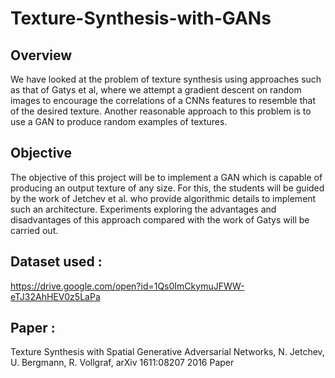 # Texture-Synthesis-with-GANs

## Overview

We have looked at the problem of texture synthesis using approaches such as that of Gatys et al, where we attempt a gradient descent on random images to encourage the correlations of a CNNs features to resemble that of the desired texture. Another reasonable approach to this problem is to use a GAN to produce random examples of textures.

## Objective

The objective of this project will be to implement a GAN which is capable of producing an output texture of any size. For this, the students will be guided by the work of Jetchev et al. who provide algorithmic details to implement such an architecture. Experiments exploring the advantages and disadvantages of this approach compared with the work of Gatys will be carried out.

## Dataset used :

https://drive.google.com/open?id=1Qs0ImCkymuJFWW-eTJ32AhHEV0z5LaPa

## Paper :

Texture Synthesis with Spatial Generative Adversarial Networks,
N. Jetchev, U. Bergmann, R. Vollgraf, arXiv 1611:08207 2016 Paper
